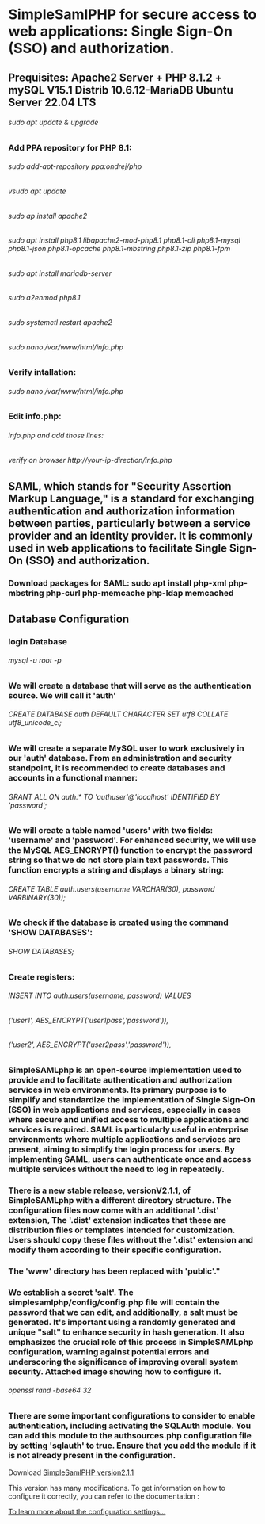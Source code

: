 # SimpleSamlPHP for secure access to web applications: Single Sign-On (SSO) and authorization.
## Prequisites: Apache2 Server + PHP 8.1.2 + mySQL V15.1 Distrib 10.6.12-MariaDB  Ubuntu Server 22.04 LTS 
###### sudo apt update & upgrade
### Add PPA repository for PHP 8.1:  
###### sudo add-apt-repository ppa:ondrej/php
###### vsudo apt update
###### sudo ap install apache2
###### sudo apt install php8.1 libapache2-mod-php8.1 php8.1-cli php8.1-mysql php8.1-json php8.1-opcache php8.1-mbstring php8.1-zip php8.1-fpm
###### sudo apt install mariadb-server
###### sudo a2enmod php8.1
###### sudo systemctl restart apache2
###### sudo nano /var/www/html/info.php
### Verify intallation: 
###### sudo nano /var/www/html/info.php
### Edit info.php:
###### info.php and add those lines:
<?php
phpinfo();
?>
###### verify on browser http://your-ip-direction/info.php
## SAML, which stands for "Security Assertion Markup Language," is a standard for exchanging authentication and authorization information between parties, particularly between a service provider and an identity provider. It is commonly used in web applications to facilitate Single Sign-On (SSO) and authorization.
### Download packages for SAML: sudo apt install php-xml php-mbstring php-curl php-memcache php-ldap memcached
## Database Configuration
### login Database
###### mysql -u root -p
### We will create a database that will serve as the authentication source. We will call it 'auth'
###### CREATE DATABASE auth DEFAULT CHARACTER SET utf8 COLLATE utf8_unicode_ci;
### We will create a separate MySQL user to work exclusively in our 'auth' database. From an administration and security standpoint, it is recommended to create databases and accounts in a functional manner:
###### GRANT ALL ON auth.* TO 'authuser'@'localhost' IDENTIFIED BY 'password';
### We will create a table named 'users' with two fields: 'username' and 'password'. For enhanced security, we will use the MySQL AES_ENCRYPT() function to encrypt the password string so that we do not store plain text passwords. This function encrypts a string and displays a binary string:
###### CREATE TABLE auth.users(username VARCHAR(30), password VARBINARY(30));
### We check if the database is created using the command 'SHOW DATABASES':
###### SHOW DATABASES;
### Create registers:
###### INSERT INTO auth.users(username, password) VALUES
###### ('user1', AES_ENCRYPT('user1pass','password')),
###### ('user2', AES_ENCRYPT('user2pass','password')),
### SimpleSAMLphp is an open-source implementation used to provide and to facilitate authentication and authorization services in web environments. Its primary purpose is to simplify and standardize the implementation of Single Sign-On (SSO) in web applications and services, especially in cases where secure and unified access to multiple applications and services is required. SAML is particularly useful in enterprise environments where multiple applications and services are present, aiming to simplify the login process for users. By implementing SAML, users can authenticate once and access multiple services without the need to log in repeatedly.
### There is a new stable release, versionV2.1.1, of SimpleSAMLphp with a different directory structure. The configuration files now come with an additional '.dist' extension, The '.dist' extension indicates that these are distribution files or templates intended for customization. Users should copy these files without the '.dist' extension and modify them according to their specific configuration.
### The 'www' directory has been replaced with 'public'."
### We establish a secret 'salt'. The simplesamlphp/config/config.php file will contain the password that we can edit, and additionally, a salt must be generated. It's important using a randomly generated and unique "salt" to enhance security in hash generation. It also emphasizes the crucial role of this process in SimpleSAMLphp configuration, warning against potential errors and underscoring the significance of improving overall system security. Attached image showing how to configure it.
###### openssl rand -base64 32
### There are some important configurations to consider to enable authentication, including activating the SQLAuth module. You can add this module to the authsources.php configuration file by setting 'sqlauth' to true. Ensure that you add the module if it is not already present in the configuration.
<p>Download <a href="https://github.com/simplesamlphp/simplesamlphp/releases/download/v2.1.1/simplesamlphp-2.1.1-full.tar.gz"> SimpleSamlPHP version2.1.1</a> </p>
<p>This version has many modifications. To get information on how to configure it correctly, you can refer to the documentation : </p><a href="https://simplesamlphp.org/docs/stable/index.html"> To learn more about the configuration settings...</a> </p>

